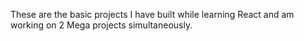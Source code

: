 These are the basic projects I have built while learning React and am working on 2 Mega projects simultaneously.
